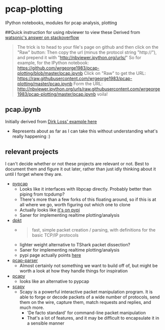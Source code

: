 # pcap-plotting
IPython notebooks, modules for pcap analysis, plotting

##Quick instruction for using nbviewer to view these
Derived from [watsonic's answer on stackoverflow](http://stackoverflow.com/questions/19744286/hosting-ipython-notebooks-on-github)
> The trick is to head to your file's page on github and then click on the "Raw" button:
> Then copy the url (minus the protocol string "http://"), and prepend it with "http://nbviewer.ipython.org/urls/"
> So for example, for the IPython notebook:
> https://github.com/wrgeorge1983/pcap-plotting/blob/master/pcap.ipynb
> Click on "Raw" to get the URL:
> https://raw.githubusercontent.com/wrgeorge1983/pcap-plotting/master/pcap.ipynb
> Form the URL:
> http://nbviewer.ipython.org/urls/raw.githubusercontent.com/wrgeorge1983/pcap-plotting/master/pcap.ipynb
> voila!



## pcap.ipynb
Initially derived from [Dirk Loss' example here](dirk-loss.de/ipython-pandas-2013-05/pcap2.ipynb)
* Represents about as far as I can take this without understanding what's really happening :)


## relevant projects
I can't decide whether or not these projects are relevant or not.  Best to document them and figure it out later, rather than just idly thinking about it until I forget where they are.
*	[pypcap](https://code.google.com/p/pypcap/)
	* Looks like it interfaces with libpcap directly.  Probably better than piping from tcpdump?
	* There's more than a few forks of this floating around, so if this is at all where we go, worth figuring out which one to clone
	* Actually looks like [it's on pypi](https://pypi.python.org/pypi/pypcap)
	* Saner for implementing realtime plotting/analysis
*	[dpkt](https://pypi.python.org/pypi/dpkt)
	* > fast, simple packet creation / parsing, with definitions for the basic TCP/IP protocols
	* lighter weight alternative to TShark packet dissection?
	* Saner for implementing realtime plotting/analysis 
	* pypi page actually points [here](https://code.google.com/p/dpkt/)
*	[pcap-parser](https://pypi.python.org/pypi/pcap-parser)
	* Almost certainly not something we want to build off of, but might be worth a look at how they handle things for inspiration
*	[pcapy](https://pypi.python.org/pypi/pcapy)
	* looks like an alternative to pypcap
*	[scapy](http://www.secdev.org/projects/scapy/)
	* Scapy is a powerful interactive packet manipulation program. It is able to forge or decode packets of a wide number of protocols, send them on the wire, capture them, match requests and replies, and much more.
		* 'De facto standard' for command-line packet manipulation
		* That's a lot of features, and it may be difficult to encapsulate it in a sensible manner
	